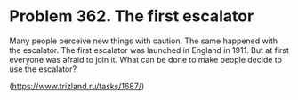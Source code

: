 # Problem 362. The first escalator

Many people perceive new things with caution. The same happened with the escalator. The first escalator was launched in England in 1911. But at first everyone was afraid to join it. What can be done to make people decide to use the escalator?

(https://www.trizland.ru/tasks/1687/)